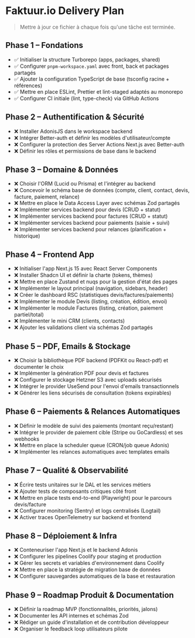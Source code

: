 # Faktuur.io Delivery Plan

> Mettre à jour ce fichier à chaque fois qu'une tâche est terminée.

## Phase 1 – Fondations

- ✅ Initialiser la structure Turborepo (apps, packages, shared)
- ✅ Configurer `pnpm-workspace.yaml` avec front, back et packages partagés
- ✅ Ajouter la configuration TypeScript de base (tsconfig racine + références)
- ✅ Mettre en place ESLint, Prettier et lint-staged adaptés au monorepo
- ✅ Configurer CI initiale (lint, type-check) via GitHub Actions

## Phase 2 – Authentification & Sécurité

- ❌ Installer AdonisJS dans le workspace backend
- ❌ Intégrer Better-auth et définir les modèles d'utilisateur/compte
- ❌ Configurer la protection des Server Actions Next.js avec Better-auth
- ❌ Définir les rôles et permissions de base dans le backend

## Phase 3 – Domaine & Données

- ❌ Choisir l'ORM (Lucid ou Prisma) et l'intégrer au backend
- ❌ Concevoir le schéma base de données (compte, client, contact, devis, facture, paiement, relance)
- ❌ Mettre en place le Data Access Layer avec schémas Zod partagés
- ❌ Implémenter services backend pour devis (CRUD + statut)
- ❌ Implémenter services backend pour factures (CRUD + statut)
- ❌ Implémenter services backend pour paiements (saisie + suivi)
- ❌ Implémenter services backend pour relances (planification + historique)

## Phase 4 – Frontend App

- ❌ Initialiser l'app Next.js 15 avec React Server Components
- ❌ Installer Shadcn UI et définir la charte (tokens, thèmes)
- ❌ Mettre en place Zustand et nuqs pour la gestion d'état des pages
- ❌ Implémenter le layout principal (navigation, sidebars, header)
- ❌ Créer le dashboard RSC (statistiques devis/factures/paiements)
- ❌ Implémenter le module Devis (listing, création, édition, envoi)
- ❌ Implémenter le module Factures (listing, création, paiement partiel/total)
- ❌ Implémenter le mini CRM (clients, contacts)
- ❌ Ajouter les validations client via schémas Zod partagés

## Phase 5 – PDF, Emails & Stockage

- ❌ Choisir la bibliothèque PDF backend (PDFKit ou React-pdf) et documenter le choix
- ❌ Implémenter la génération PDF pour devis et factures
- ❌ Configurer le stockage Hetzner S3 avec uploads sécurisés
- ❌ Intégrer le provider UseSend pour l'envoi d'emails transactionnels
- ❌ Générer les liens sécurisés de consultation (tokens expirables)

## Phase 6 – Paiements & Relances Automatiques

- ❌ Définir le modèle de suivi des paiements (montant reçu/restant)
- ❌ Intégrer le provider de paiement cible (Stripe ou GoCardless) et ses webhooks
- ❌ Mettre en place la scheduler queue (CRON/job queue Adonis)
- ❌ Implémenter les relances automatiques avec templates emails

## Phase 7 – Qualité & Observabilité

- ❌ Écrire tests unitaires sur le DAL et les services métiers
- ❌ Ajouter tests de composants critiques côté front
- ❌ Mettre en place tests end-to-end (Playwright) pour le parcours devis/facture
- ❌ Configurer monitoring (Sentry) et logs centralisés (Logtail)
- ❌ Activer traces OpenTelemetry sur backend et frontend

## Phase 8 – Déploiement & Infra

- ❌ Conteneuriser l'app Next.js et le backend Adonis
- ❌ Configurer les pipelines Coolify pour staging et production
- ❌ Gérer les secrets et variables d'environnement dans Coolify
- ❌ Mettre en place la stratégie de migration base de données
- ❌ Configurer sauvegardes automatiques de la base et restauration

## Phase 9 – Roadmap Produit & Documentation

- ❌ Définir la roadmap MVP (fonctionnalités, priorités, jalons)
- ❌ Documenter les API internes et schémas Zod
- ❌ Rédiger un guide d'installation et de contribution développeur
- ❌ Organiser le feedback loop utilisateurs pilote
